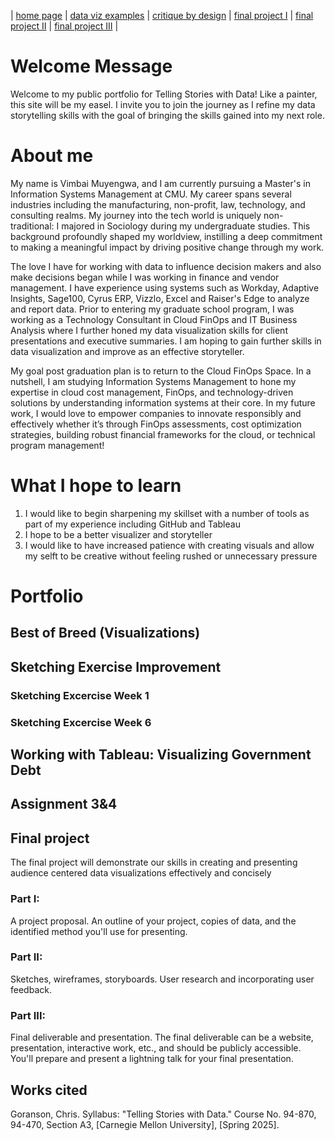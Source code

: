 | [home page](https://vimmuyengwa.github.io/tswd-portfolio-vimbaiM/) | [data viz examples](dataviz-examples.md) | [critique by design](critique-by-design.md) | [final project I](final-project-part-one.md) | [final project II](final-project-part-two.md) | [final project III](final-project-part-three.md) |

# Welcome Message
Welcome to my public portfolio for Telling Stories with Data!  Like a painter, this site will be my easel. I invite you to join the journey as I refine my data storytelling skills with the goal of bringing the skills gained into my next role. 

# About me
My name is Vimbai Muyengwa, and I am currently pursuing a Master's in Information Systems Management at CMU. My career spans several industries including the manufacturing, non-profit, law, technology, and consulting realms. My journey into the tech world is uniquely non-traditional: I majored in Sociology during my undergraduate studies. This background profoundly shaped my worldview, instilling a deep commitment to making a meaningful impact by driving positive change through my work. 

The love I have for working with data to influence decision makers and also make decisions began while I was working in finance and vendor management. I have experience using systems such as Workday, Adaptive Insights, Sage100, Cyrus ERP, Vizzlo, Excel and Raiser's Edge to analyze and report data. Prior to entering my graduate school program, I was working as a Technology Consultant in Cloud FinOps and IT Business Analysis where I further honed my data visualization skills for client presentations and executive summaries. I am hoping to gain further skills in data visualization and improve as an effective storyteller.  

My goal post graduation plan is to return to the Cloud FinOps Space. In a nutshell, I am studying Information Systems Management to hone my expertise in cloud cost management, FinOps, and technology-driven solutions by understanding information systems at their core. In my future work, I would love to empower companies to innovate responsibly and effectively whether it’s through FinOps assessments, cost optimization strategies, building robust financial frameworks for the cloud, or technical program management!


# What I hope to learn

1. I would like to begin sharpening my skillset with a number of tools as part of my experience including GitHub and Tableau
2. I hope to be a better visualizer and storyteller 
3. I would like to have increased patience with creating visuals and allow my selft to be creative without feeling rushed or unnecessary pressure 

# Portfolio

## Best of Breed (Visualizations) 


## Sketching Exercise Improvement
### Sketching Excercise Week 1
### Sketching Excercise Week 6

## Working with Tableau: Visualizing Government Debt

## Assignment 3&4

## Final project
The final project will demonstrate our skills in creating and presenting audience centered data visualizations effectively and concisely

### Part I: 
A project proposal.  An outline of your project, copies of data, and the identified method you'll use for presenting.
### Part II: 
Sketches, wireframes, storyboards.  User research and incorporating user feedback.
### Part III: 
Final deliverable and presentation.  The final deliverable can be a website, presentation, interactive work, etc., and should be publicly accessible.   You'll prepare and present a lightning talk for your final presentation. 

## Works cited
Goranson, Chris. Syllabus: "Telling Stories with Data." Course No. 94-870, 94-470, Section A3, [Carnegie Mellon University], [Spring 2025].
